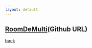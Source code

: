 ```yaml
---
layout: default
---
```


## [RoomDeMulti](https://github.com/ichizero/RoomDeMulti)(Github URL)

[back](./../)
